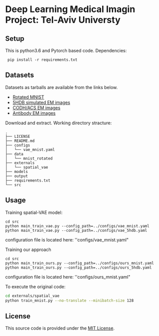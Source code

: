 # Deep Learning Medical Imagin Project: Tel-Aviv Universty


## Setup

This is python3.6 and Pytorch based code. Dependencies:

```
 pip install -r requirements.txt
```

## Datasets

Datasets as tarballs are available from the links below.

- [Rotated MNIST](http://bergerlab-downloads.csail.mit.edu/spatial-vae/mnist_rotated.tar.gz)
- [5HDB simulated EM images](http://bergerlab-downloads.csail.mit.edu/spatial-vae/5HDB.tar.gz)
- [CODH/ACS EM images](http://bergerlab-downloads.csail.mit.edu/spatial-vae/codhacs.tar.gz)
- [Antibody EM images](http://bergerlab-downloads.csail.mit.edu/spatial-vae/antibody.tar.gz)

Download and extract. Working directory stracture:

```
.
├── LICENSE
├── README.md
├── configs
│   └── vae_mnist.yaml
├── data
│   └── mnist_rotated
├── externals
│   └── spatial_vae
├── models
├── output
├── requirements.txt
└── src
```




## Usage

Training spatial-VAE model:

```
cd src
python main_train_vae.py --config_path=../configs/vae_mnist.yaml
python main_train_vae.py --config_path=../configs/vae_5hdb.yaml
```

configuration file is located here: ''configs/vae_mnist.yaml"



Training our approach

```
cd src
python main_train_ours.py --config_path=../configs/ours_mnist.yaml 
python main_train_ours.py --config_path=../configs/ours_5hdb.yaml
```

configuration file is located here: ''configs/ours_mnist.yaml"



To execute the original code:

```bash
cd externals/spatial_vae
python train_mnist.py --no-translate --minibatch-size 128
```



## License

This source code is provided under the [MIT License](https://github.com/tbepler/spatial-VAE/blob/master/LICENSE).

